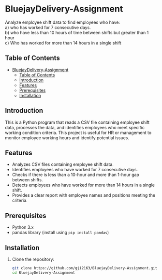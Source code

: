 # BluejayDelivery-Assignment

Analyze employee shift data to find employees who have:  
  a) who has worked for 7 consecutive days.  
  b) who have less than 10 hours of time between shifts but greater than 1 hour  
  c) Who has worked for more than 14 hours in a single shift  

## Table of Contents

- [BluejayDelivery-Assignment](#BluejayDelivery-Assignment)
  - [Table of Contents](#table-of-contents)
  - [Introduction](#introduction)
  - [Features](#features)
  - [Prerequisites](#prerequisites)
  - [Installation](#installation)

## Introduction

This is a Python program that reads a CSV file containing employee shift data, processes the data, and identifies employees who meet specific working condition criteria. This project is useful for HR or management to monitor employee working hours and identify potential issues.

## Features

- Analyzes CSV files containing employee shift data.
- Identifies employees who have worked for 7 consecutive days.
- Checks if there is less than a 10-hour and more than 1-hour gap between shifts.
- Detects employees who have worked for more than 14 hours in a single shift.
- Provides a clear report with employee names and positions meeting the criteria.

## Prerequisites

- Python 3.x
- pandas library (install using `pip install pandas`)

## Installation

1. Clone the repository:

   ```bash
   git clone https://github.com/gji2163/BluejayDelivery-Assignment.git
   cd BluejayDelivery-Assignment
